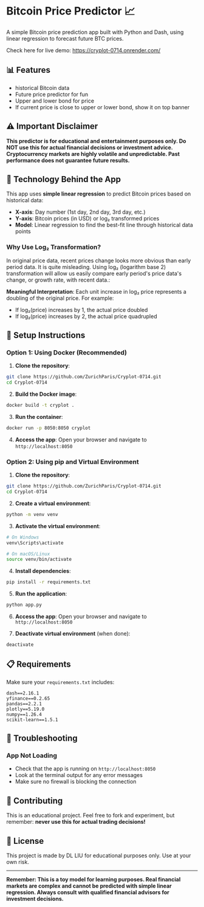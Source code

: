 # Bitcoin Price Predictor 📈

A simple Bitcoin price prediction app built with Python and Dash, using linear regression to forecast future BTC prices.

Check here for live demo: https://cryplot-0714.onrender.com/

## 📊 Features

- historical Bitcoin data
- Future price predictor for fun
- Upper and lower bond for price
- If current price is close to upper or lower bond, show it on top banner

## ⚠️ Important Disclaimer

**This predictor is for educational and entertainment purposes only. Do NOT use this for actual financial decisions or investment advice. Cryptocurrency markets are highly volatile and unpredictable. Past performance does not guarantee future results.**

## 🔧 Technology Behind the App

This app uses **simple linear regression** to predict Bitcoin prices based on historical data:

- **X-axis**: Day number (1st day, 2nd day, 3rd day, etc.)
- **Y-axis**: Bitcoin prices (in USD) or log₂ transformed prices
- **Model**: Linear regression to find the best-fit line through historical data points

### Why Use Log₂ Transformation?

In original price data, recent prices change looks more obvious than early period data. It is quite misleading. Using log₂ (logarithm base 2) transformation will allow us easily compare early period's price data's change, or growth rate,  with recent data.:

 **Meaningful Interpretation**: Each unit increase in log₂ price represents a doubling of the original price. For example:
   - If log₂(price) increases by 1, the actual price doubled
   - If log₂(price) increases by 2, the actual price quadrupled

## 🚀 Setup Instructions

### Option 1: Using Docker (Recommended)

1. **Clone the repository**:
```bash
git clone https://github.com/ZurichParis/Cryplot-0714.git
cd Cryplot-0714
```

2. **Build the Docker image**:
```bash
docker build -t cryplot .
```

3. **Run the container**:
```bash
docker run -p 8050:8050 cryplot
```

4. **Access the app**:
Open your browser and navigate to `http://localhost:8050`

### Option 2: Using pip and Virtual Environment

1. **Clone the repository**:
```bash
git clone https://github.com/ZurichParis/Cryplot-0714.git
cd Cryplot-0714
```

2. **Create a virtual environment**:
```bash
python -m venv venv
```

3. **Activate the virtual environment**:
```bash
# On Windows
venv\Scripts\activate

# On macOS/Linux
source venv/bin/activate
```

4. **Install dependencies**:
```bash
pip install -r requirements.txt
```

5. **Run the application**:
```bash
python app.py
```

6. **Access the app**:
Open your browser and navigate to `http://localhost:8050`

7. **Deactivate virtual environment** (when done):
```bash
deactivate
```

## 📋 Requirements

Make sure your `requirements.txt` includes:
```
dash==2.16.1
yfinance==0.2.65
pandas==2.2.1
plotly==5.19.0
numpy==1.26.4
scikit-learn==1.5.1
```

## 🔧 Troubleshooting

### App Not Loading
- Check that the app is running on `http://localhost:8050`
- Look at the terminal output for any error messages
- Make sure no firewall is blocking the connection


## 🤝 Contributing

This is an educational project. Feel free to fork and experiment, but remember: **never use this for actual trading decisions!**

## 📄 License

This project is made by DL LIU for educational purposes only. Use at your own risk.

---

**Remember: This is a toy model for learning purposes. Real financial markets are complex and cannot be predicted with simple linear regression. Always consult with qualified financial advisors for investment decisions.**